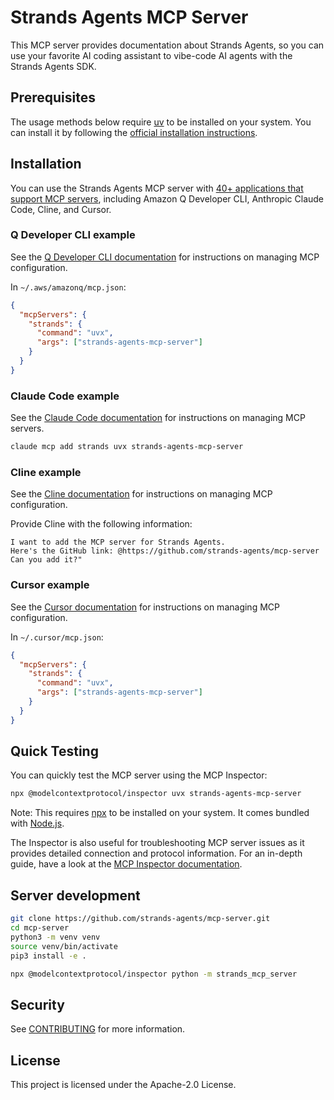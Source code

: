 # Strands Agents MCP Server

This MCP server provides documentation about Strands Agents,
so you can use your favorite AI coding assistant to vibe-code AI agents
with the Strands Agents SDK.

## Prerequisites

The usage methods below require [uv](https://github.com/astral-sh/uv) to be installed on your system. You can install it by following the [official installation instructions](https://github.com/astral-sh/uv#installation).

## Installation

You can use the Strands Agents MCP server with
[40+ applications that support MCP servers](https://modelcontextprotocol.io/clients),
including Amazon Q Developer CLI, Anthropic Claude Code, Cline, and Cursor.

### Q Developer CLI example

See the [Q Developer CLI documentation](https://docs.aws.amazon.com/amazonq/latest/qdeveloper-ug/command-line-mcp-configuration.html)
for instructions on managing MCP configuration.

In `~/.aws/amazonq/mcp.json`:

```json
{
  "mcpServers": {
    "strands": {
      "command": "uvx",
      "args": ["strands-agents-mcp-server"]
    }
  }
}
```

### Claude Code example

See the [Claude Code documentation](https://docs.anthropic.com/en/docs/claude-code/tutorials#configure-mcp-servers)
for instructions on managing MCP servers.

```bash
claude mcp add strands uvx strands-agents-mcp-server
```

### Cline example

See the [Cline documentation](https://docs.cline.bot/mcp-servers/configuring-mcp-servers#editing-mcp-settings-files)
for instructions on managing MCP configuration.

Provide Cline with the following information:

```
I want to add the MCP server for Strands Agents.
Here's the GitHub link: @https://github.com/strands-agents/mcp-server
Can you add it?"
```

### Cursor example

See the [Cursor documentation](https://docs.cursor.com/context/model-context-protocol#configuring-mcp-servers)
for instructions on managing MCP configuration.

In `~/.cursor/mcp.json`:

```json
{
  "mcpServers": {
    "strands": {
      "command": "uvx",
      "args": ["strands-agents-mcp-server"]
    }
  }
}
```

## Quick Testing

You can quickly test the MCP server using the MCP Inspector:

```bash
npx @modelcontextprotocol/inspector uvx strands-agents-mcp-server
```

Note: This requires [npx](https://docs.npmjs.com/cli/v11/commands/npx) to be installed on your system. It comes bundled with [Node.js](https://nodejs.org/). 

The Inspector is also useful for troubleshooting MCP server issues as it provides detailed connection and protocol information. For an in-depth guide, have a look at the [MCP Inspector documentation](https://modelcontextprotocol.io/docs/tools/inspector).

## Server development

```bash
git clone https://github.com/strands-agents/mcp-server.git
cd mcp-server
python3 -m venv venv
source venv/bin/activate
pip3 install -e .

npx @modelcontextprotocol/inspector python -m strands_mcp_server
```

## Security

See [CONTRIBUTING](CONTRIBUTING.md#security-issue-notifications) for more information.

## License

This project is licensed under the Apache-2.0 License.
